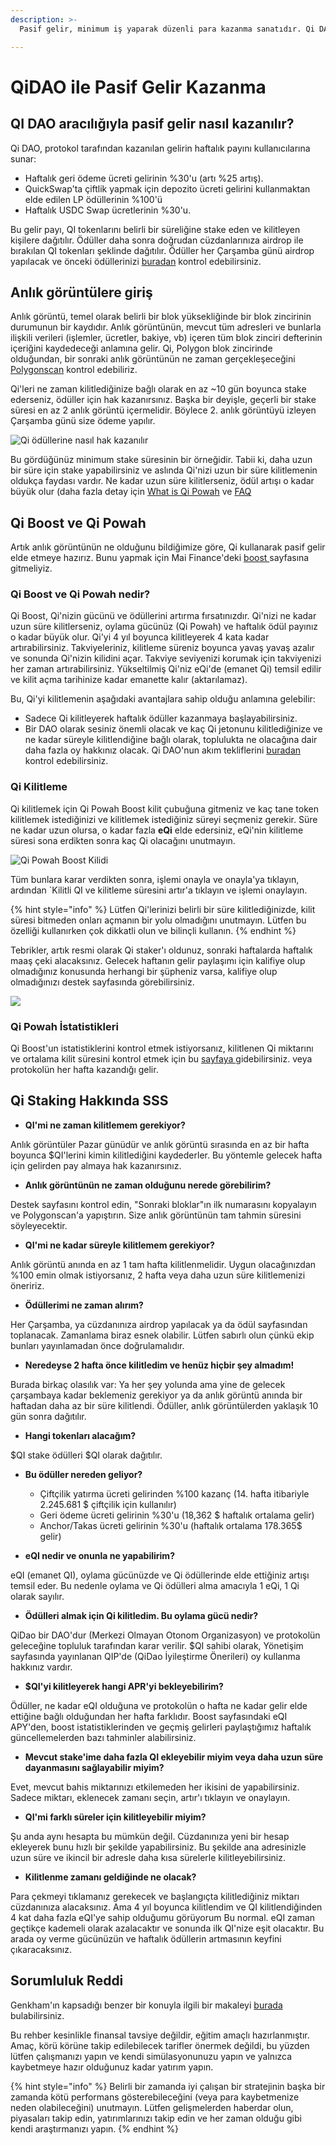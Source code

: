 ```yaml
---
description: >-
  Pasif gelir, minimum iş yaparak düzenli para kazanma sanatıdır. Qi DAO, QI kilitleyerek bu sanatı icra etmenizi sağlar.

---
```


# QiDAO ile Pasif Gelir Kazanma

## QI DAO aracılığıyla pasif gelir nasıl kazanılır?

Qi DAO, protokol tarafından kazanılan gelirin haftalık payını kullanıcılarına sunar:

* Haftalık geri ödeme ücreti gelirinin %30'u (artı %25 artış).
* QuickSwap'ta çiftlik yapmak için depozito ücreti gelirini kullanmaktan elde edilen LP ödüllerinin %100'ü
* Haftalık USDC Swap ücretlerinin %30'u.

Bu gelir payı, QI tokenlarını belirli bir süreliğine stake eden ve kilitleyen kişilere dağıtılır. Ödüller daha sonra doğrudan cüzdanlarınıza airdrop ile bırakılan QI tokenları şeklinde dağıtılır. Ödüller her Çarşamba günü airdrop yapılacak ve önceki ödüllerinizi [buradan](https://app.mai.finance/rewards) kontrol edebilirsiniz.

## Anlık görüntülere giriş

Anlık görüntü, temel olarak belirli bir blok yüksekliğinde bir blok zincirinin durumunun bir kaydıdır. Anlık görüntünün, mevcut tüm adresleri ve bunlarla ilişkili verileri (işlemler, ücretler, bakiye, vb) içeren tüm blok zinciri defterinin içeriğini kaydedeceği anlamına gelir. Qi, Polygon blok zincirinde olduğundan, bir sonraki anlık görüntünün ne zaman gerçekleşeceğini [Polygonscan](https://polygonscan.com) kontrol edebiliriz.

Qi'leri ne zaman kilitlediğinize bağlı olarak en az \~10 gün boyunca stake ederseniz, ödüller için hak kazanırsınız. Başka bir deyişle, geçerli bir stake süresi en az 2 anlık görüntü içermelidir. Böylece 2. anlık görüntüyü izleyen Çarşamba günü size ödeme yapılır.

![Qi ödüllerine nasıl hak kazanılır](../.gitbook/assets/unknown.png)

Bu gördüğünüz minimum stake süresinin bir örneğidir. Tabii ki, daha uzun bir süre için stake yapabilirsiniz ve aslında Qi'nizi uzun bir süre kilitlemenin oldukça faydası vardır. Ne kadar uzun süre kilitlerseniz, ödül artışı o kadar büyük olur (daha fazla detay için [What is Qi Powah](earning-passive-income-with-qidao.md#what-is-qi-powah) ve [FAQ](earning-passive-income-with-qidao.md#faqs-of-qi-staking) 

## Qi Boost ve Qi Powah

Artık anlık görüntünün ne olduğunu bildiğimize göre, Qi kullanarak pasif gelir elde etmeye hazırız. Bunu yapmak için Mai Finance'deki [boost ](https://app.mai.finance/boost)sayfasına gitmeliyiz.

### Qi Boost ve Qi Powah nedir?

Qi Boost, Qi'nizin gücünü ve ödüllerini artırma fırsatınızdır. Qi'nizi ne kadar uzun süre kilitlerseniz, oylama gücünüz (Qi Powah) ve haftalık ödül payınız o kadar büyük olur. Qi'yi 4 yıl boyunca kilitleyerek 4 kata kadar artırabilirsiniz. Takviyeleriniz, kilitleme süreniz boyunca yavaş yavaş azalır ve sonunda Qi'nizin kilidini açar. Takviye seviyenizi korumak için takviyenizi her zaman artırabilirsiniz. Yükseltilmiş Qi'niz eQi'de (emanet Qi) temsil edilir ve kilit açma tarihinize kadar emanette kalır (aktarılamaz).

Bu, Qi'yi kilitlemenin aşağıdaki avantajlara sahip olduğu anlamına gelebilir:

* Sadece Qi kilitleyerek haftalık ödüller kazanmaya başlayabilirsiniz.
* Bir DAO olarak sesiniz önemli olacak ve kaç Qi jetonunu kilitlediğinize ve ne kadar süreyle kilitlendiğine bağlı olarak, toplulukta ne olacağına dair daha fazla oy hakkınız olacak. Qi DAO'nun akım tekliflerini [buradan](https://snapshot.org/#/qidao.eth) kontrol edebilirsiniz.

### Qi Kilitleme

Qi kilitlemek için Qi Powah Boost kilit çubuğuna gitmeniz ve kaç tane token kilitlemek istediğinizi ve kilitlemek istediğiniz süreyi seçmeniz gerekir. Süre ne kadar uzun olursa, o kadar fazla **eQi** elde edersiniz, eQi'nin kilitleme süresi sona erdikten sonra kaç Qi olacağını unutmayın.

![Qi Powah Boost Kilidi](../.gitbook/assets/captura.JPG)

Tüm bunlara karar verdikten sonra, işlemi onayla ve onayla'ya tıklayın, ardından `Kilitli QI ve kilitleme süresini artır'a tıklayın ve işlemi onaylayın.

{% hint style="info" %}
Lütfen Qi'lerinizi belirli bir süre kilitlediğinizde, kilit süresi bitmeden onları açmanın bir yolu olmadığını unutmayın. Lütfen bu özelliği kullanırken çok dikkatli olun ve bilinçli kullanın.
{% endhint %}

Tebrikler, artık resmi olarak Qi staker'ı oldunuz, sonraki haftalarda haftalık maaş çeki alacaksınız. Gelecek haftanın gelir paylaşımı için kalifiye olup olmadığınız konusunda herhangi bir şüpheniz varsa, kalifiye olup olmadığınızı destek sayfasında görebilirsiniz.

![](<../.gitbook/assets/captura (1).jpg>)

### Qi Powah İstatistikleri

Qi Boost'un istatistiklerini kontrol etmek istiyorsanız, kilitlenen Qi miktarını ve ortalama kilit süresini kontrol etmek için bu [sayfaya ](https://app.mai.finance/boost/stats) gidebilirsiniz. veya protokolün her hafta kazandığı gelir.

## Qi Staking Hakkında SSS

* **QI'mi ne zaman kilitlemem gerekiyor?**

Anlık görüntüler Pazar günüdür ve anlık görüntü sırasında en az bir hafta boyunca $QI'lerini kimin kilitlediğini kaydederler. Bu yöntemle gelecek hafta için gelirden pay almaya hak kazanırsınız.

* **Anlık görüntünün ne zaman olduğunu nerede görebilirim?**

Destek sayfasını kontrol edin, "Sonraki bloklar"ın ilk numarasını kopyalayın ve Polygonscan'a yapıştırın. Size anlık görüntünün tam tahmin süresini söyleyecektir.

* **QI'mi ne kadar süreyle kilitlemem gerekiyor?**

Anlık görüntü anında en az 1 tam hafta kilitlenmelidir. Uygun olacağınızdan %100 emin olmak istiyorsanız, 2 hafta veya daha uzun süre kilitlemenizi öneririz.

* **Ödüllerimi ne zaman alırım?**

Her Çarşamba, ya cüzdanınıza airdrop yapılacak ya da ödül sayfasından toplanacak. Zamanlama biraz esnek olabilir. Lütfen sabırlı olun çünkü ekip bunları yayınlamadan önce doğrulamalıdır.

* **Neredeyse 2 hafta önce kilitledim ve henüz hiçbir şey almadım!**

Burada birkaç olasılık var: Ya her şey yolunda ama yine de gelecek çarşambaya kadar beklemeniz gerekiyor ya da anlık görüntü anında bir haftadan daha az bir süre kilitlendi. Ödüller, anlık görüntülerden yaklaşık 10 gün sonra dağıtılır.

* **Hangi tokenları alacağım?**

$QI stake ödülleri $QI olarak dağıtılır.

* **Bu ödüller nereden geliyor?**
  * Çiftçilik yatırma ücreti gelirinden %100 kazanç (14. hafta itibariyle 2.245.681 $ çiftçilik için kullanılır)
  * Geri ödeme ücreti gelirinin %30'u (18,362 $ haftalık ortalama gelir)
  * Anchor/Takas ücreti gelirinin %30'u (haftalık ortalama 178.365$ gelir)

* **eQI nedir ve onunla ne yapabilirim?**

eQI (emanet QI), oylama gücünüzde ve Qi ödüllerinde elde ettiğiniz artışı temsil eder. Bu nedenle oylama ve Qi ödülleri alma amacıyla 1 eQi, 1 Qi olarak sayılır.

* **Ödülleri almak için Qi kilitledim. Bu oylama gücü nedir?**

QiDao bir DAO'dur (Merkezi Olmayan Otonom Organizasyon) ve protokolün geleceğine topluluk tarafından karar verilir. $QI sahibi olarak, Yönetişim sayfasında yayınlanan QIP'de (QiDao İyileştirme Önerileri) oy kullanma hakkınız vardır.

* **$QI'yi kilitleyerek hangi APR'yi bekleyebilirim?**

Ödüller, ne kadar eQI olduğuna ve protokolün o hafta ne kadar gelir elde ettiğine bağlı olduğundan her hafta farklıdır. Boost sayfasındaki eQI APY'den, boost istatistiklerinden ve geçmiş gelirleri paylaştığımız haftalık güncellemelerden bazı tahminler alabilirsiniz.

* **Mevcut stake'ime daha fazla QI ekleyebilir miyim veya daha uzun süre dayanmasını sağlayabilir miyim?**

Evet, mevcut bahis miktarınızı etkilemeden her ikisini de yapabilirsiniz. Sadece miktarı, eklenecek zamanı seçin, artır'ı tıklayın ve onaylayın.

* **QI'mi farklı süreler için kilitleyebilir miyim?**

Şu anda aynı hesapta bu mümkün değil. Cüzdanınıza yeni bir hesap ekleyerek bunu hızlı bir şekilde yapabilirsiniz. Bu şekilde ana adresinizle uzun süre ve ikincil bir adresle daha kısa sürelerle kilitleyebilirsiniz.

* **Kilitlenme zamanı geldiğinde ne olacak?**

Para çekmeyi tıklamanız gerekecek ve başlangıçta kilitlediğiniz miktarı cüzdanınıza alacaksınız. Ama 4 yıl boyunca kilitlendim ve QI kilitlendiğinden 4 kat daha fazla eQI'ye sahip olduğumu görüyorum Bu normal. eQI zaman geçtikçe kademeli olarak azalacaktır ve sonunda ilk QI'nize eşit olacaktır. Bu arada oy verme gücünüzün ve haftalık ödüllerin artmasının keyfini çıkaracaksınız.

## Sorumluluk Reddi

Genkham'ın kapsadığı benzer bir konuyla ilgili bir makaleyi [burada](https://medium.com/@GenKham/earning-passive-income-with-qi-dao-b92a6a3721bd) bulabilirsiniz.

Bu rehber kesinlikle finansal tavsiye değildir, eğitim amaçlı hazırlanmıştır. Amaç, körü körüne takip edilebilecek tarifler önermek değildi, bu yüzden lütfen çalışmanızı yapın ve kendi simülasyonunuzu yapın ve yalnızca kaybetmeye hazır olduğunuz kadar yatırım yapın.

{% hint style="info" %}
Belirli bir zamanda iyi çalışan bir stratejinin başka bir zamanda kötü performans gösterebileceğini (veya para kaybetmenize neden olabileceğini) unutmayın. Lütfen gelişmelerden haberdar olun, piyasaları takip edin, yatırımlarınızı takip edin ve her zaman olduğu gibi kendi araştırmanızı yapın.
{% endhint %}
